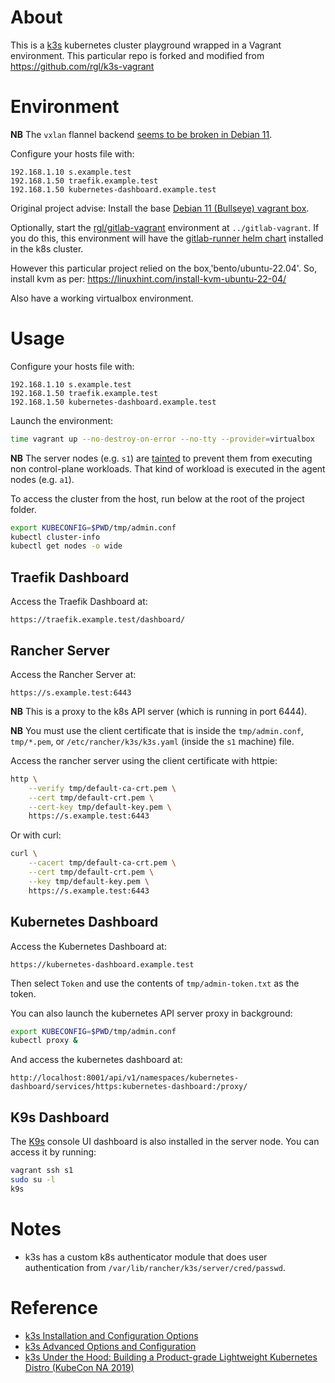 # About

This is a [k3s](https://github.com/k3s-io/k3s) kubernetes cluster playground wrapped in a Vagrant environment.
This particular repo is forked and modified from https://github.com/rgl/k3s-vagrant



# Environment

**NB** The `vxlan` flannel backend [seems to be broken in Debian 11](https://github.com/k3s-io/k3s/issues/3863).

Configure your hosts file with:

```
192.168.1.10 s.example.test
192.168.1.50 traefik.example.test
192.168.1.50 kubernetes-dashboard.example.test
```

Original project advise:
Install the base [Debian 11 (Bullseye) vagrant box](https://github.com/rgl/debian-vagrant).

Optionally, start the [rgl/gitlab-vagrant](https://github.com/rgl/gitlab-vagrant) environment at `../gitlab-vagrant`. If you do this, this environment will have the [gitlab-runner helm chart](https://docs.gitlab.com/runner/install/kubernetes.html) installed in the k8s cluster.

However this particular project relied on the box,'bento/ubuntu-22.04'. So, install kvm as per:
https://linuxhint.com/install-kvm-ubuntu-22-04/

Also have a working virtualbox environment. 

# Usage

Configure your hosts file with:

```
192.168.1.10 s.example.test
192.168.1.50 traefik.example.test
192.168.1.50 kubernetes-dashboard.example.test
```


Launch the environment:

```bash
time vagrant up --no-destroy-on-error --no-tty --provider=virtualbox
```

**NB** The server nodes (e.g. `s1`) are [tainted](https://kubernetes.io/docs/concepts/scheduling-eviction/taint-and-toleration/) to prevent them from executing non control-plane workloads. That kind of workload is executed in the agent nodes (e.g. `a1`).

To access the cluster from the host, run below at the root of the project folder.

```bash
export KUBECONFIG=$PWD/tmp/admin.conf
kubectl cluster-info
kubectl get nodes -o wide
```

## Traefik Dashboard

Access the Traefik Dashboard at:

    https://traefik.example.test/dashboard/

## Rancher Server

Access the Rancher Server at:

    https://s.example.test:6443

**NB** This is a proxy to the k8s API server (which is running in port 6444).

**NB** You must use the client certificate that is inside the `tmp/admin.conf`,
`tmp/*.pem`, or `/etc/rancher/k3s/k3s.yaml` (inside the `s1` machine) file.

Access the rancher server using the client certificate with httpie:

```bash
http \
    --verify tmp/default-ca-crt.pem \
    --cert tmp/default-crt.pem \
    --cert-key tmp/default-key.pem \
    https://s.example.test:6443
```

Or with curl:

```bash
curl \
    --cacert tmp/default-ca-crt.pem \
    --cert tmp/default-crt.pem \
    --key tmp/default-key.pem \
    https://s.example.test:6443
```

## Kubernetes Dashboard

Access the Kubernetes Dashboard at:

    https://kubernetes-dashboard.example.test

Then select `Token` and use the contents of `tmp/admin-token.txt` as the token.

You can also launch the kubernetes API server proxy in background:

```bash
export KUBECONFIG=$PWD/tmp/admin.conf
kubectl proxy &
```

And access the kubernetes dashboard at:

    http://localhost:8001/api/v1/namespaces/kubernetes-dashboard/services/https:kubernetes-dashboard:/proxy/

## K9s Dashboard

The [K9s](https://github.com/derailed/k9s) console UI dashboard is also
installed in the server node. You can access it by running:

```bash
vagrant ssh s1
sudo su -l
k9s
```

# Notes

* k3s has a custom k8s authenticator module that does user authentication from `/var/lib/rancher/k3s/server/cred/passwd`.

# Reference

* [k3s Installation and Configuration Options](https://rancher.com/docs/k3s/latest/en/installation/install-options/)
* [k3s Advanced Options and Configuration](https://rancher.com/docs/k3s/latest/en/advanced/)
* [k3s Under the Hood: Building a Product-grade Lightweight Kubernetes Distro (KubeCon NA 2019)](https://www.youtube.com/watch?v=-HchRyqNtkU)

